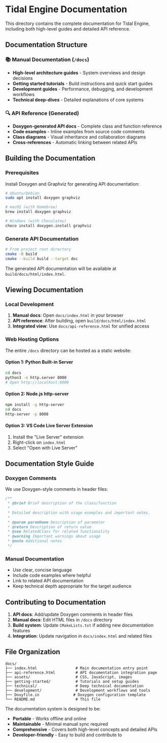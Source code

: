 # Tidal Engine Documentation

This directory contains the complete documentation for Tidal Engine, including both high-level guides and detailed API reference.

## Documentation Structure

### 📚 Manual Documentation (`/docs`)
- **High-level architecture guides** - System overviews and design decisions
- **Getting started tutorials** - Build instructions and quick start guides
- **Development guides** - Performance, debugging, and development workflows
- **Technical deep-dives** - Detailed explanations of core systems

### 🔍 API Reference (Generated)
- **Doxygen-generated API docs** - Complete class and function reference
- **Code examples** - Inline examples from source code comments
- **Class diagrams** - Visual inheritance and collaboration diagrams
- **Cross-references** - Automatic linking between related APIs

## Building the Documentation

### Prerequisites
Install Doxygen and Graphviz for generating API documentation:

```bash
# Ubuntu/Debian
sudo apt install doxygen graphviz

# macOS (with Homebrew)
brew install doxygen graphviz

# Windows (with Chocolatey)
choco install doxygen.install graphviz
```

### Generate API Documentation
```bash
# From project root directory
cmake -B build
cmake --build build --target doc
```

The generated API documentation will be available at `build/docs/html/index.html`.

## Viewing Documentation

### Local Development
1. **Manual docs**: Open `docs/index.html` in your browser
2. **API reference**: After building, open `build/docs/html/index.html`
3. **Integrated view**: Use `docs/api-reference.html` for unified access

### Web Hosting Options
The entire `/docs` directory can be hosted as a static website:

#### Option 1: Python Built-in Server
```bash
cd docs
python3 -m http.server 8000
# Open http://localhost:8000
```

#### Option 2: Node.js http-server
```bash
npm install -g http-server
cd docs
http-server -p 8000
```

#### Option 3: VS Code Live Server Extension
1. Install the "Live Server" extension
2. Right-click on `index.html`
3. Select "Open with Live Server"

## Documentation Style Guide

### Doxygen Comments
We use Doxygen-style comments in header files:

```cpp
/**
 * @brief Brief description of the class/function
 *
 * Detailed description with usage examples and important notes.
 *
 * @param paramName Description of parameter
 * @return Description of return value
 * @see RelatedClass for related functionality
 * @warning Important warnings about usage
 * @note Additional notes
 */
```

### Manual Documentation
- Use clear, concise language
- Include code examples where helpful
- Link to related API documentation
- Keep technical depth appropriate for the target audience

## Contributing to Documentation

1. **API docs**: Add/update Doxygen comments in header files
2. **Manual docs**: Edit HTML files in `/docs` directory
3. **Build system**: Update `CMakeLists.txt` if adding new documentation features
4. **Integration**: Update navigation in `docs/index.html` and related files

## File Organization

```
docs/
├── index.html                 # Main documentation entry point
├── api-reference.html         # API documentation integration page
├── assets/                    # CSS, JavaScript, images
├── getting-started/           # Tutorials and setup guides
├── technical/                 # Deep technical documentation
├── development/               # Development workflows and tools
├── Doxyfile.in               # Doxygen configuration template
└── README.md                  # This file
```

The documentation system is designed to be:
- **Portable** - Works offline and online
- **Maintainable** - Minimal manual sync required
- **Comprehensive** - Covers both high-level concepts and detailed APIs
- **Developer-friendly** - Easy to build and contribute to